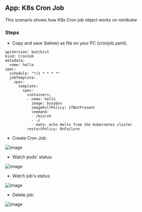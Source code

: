 ## App: K8s Cron Job

This scenario shows how K8s Cron job object works on minikube

### Steps

- Copy and save (below) as file on your PC (cronjob.yaml). 

```     
apiVersion: batch/v1
kind: CronJob
metadata:
  name: hello
spec:
  schedule: "*/1 * * * *"
  jobTemplate:
    spec:
      template:
        spec:
          containers:
          - name: hello
            image: busybox
            imagePullPolicy: IfNotPresent
            command:
            - /bin/sh
            - -c
            - date; echo Hello from the Kubernetes cluster
          restartPolicy: OnFailure
```

- Create Cron Job:

![image](https://user-images.githubusercontent.com/10358317/152511636-b68caefa-1d1a-48a4-bc2b-a773e0ba5eef.png)

- Watch pods' status:

![image](https://user-images.githubusercontent.com/10358317/152511899-cb32ee77-b3b2-4cf5-ad44-f3b1187555f2.png)

- Watch job's status:

![image](https://user-images.githubusercontent.com/10358317/152511995-4a6ca576-99e1-4dbf-bf26-73c150a36b5b.png)

- Delete job: 

![image](https://user-images.githubusercontent.com/10358317/152512127-2410d92d-4555-45d7-ab3f-cac0d80839df.png)
